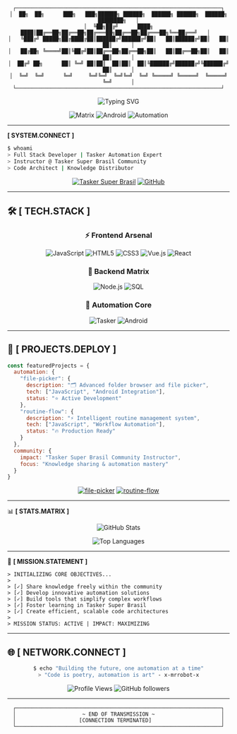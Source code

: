 <div align="center">

```ascii
┌─────────────────────────────────────────────────────────────────┐
│  ██╗  ██╗      ███╗   ███╗██████╗ ██████╗  ██████╗ ██████╗  ██████╗ ████████╗   │
│  ╚██╗██╔╝      ████╗ ████║██╔══██╗██╔══██╗██╔═══██╗██╔══██╗██╔═══██╗╚══██╔══╝   │  
│   ╚███╔╝ █████╗██╔████╔██║██████╔╝██████╔╝██║   ██║██████╔╝██║   ██║   ██║      │
│   ██╔██╗ ╚════╝██║╚██╔╝██║██╔══██╗██╔══██╗██║   ██║██╔══██╗██║   ██║   ██║      │
│  ██╔╝ ██╗      ██║ ╚═╝ ██║██║  ██║██║  ██║╚██████╔╝██████╔╝╚██████╔╝   ██║      │
│  ╚═╝  ╚═╝      ╚═╝     ╚═╝╚═╝  ╚═╝╚═╝  ╚═╝ ╚═════╝ ╚═════╝  ╚═════╝    ╚═╝      │
└─────────────────────────────────────────────────────────────────┘
```

<img src="https://readme-typing-svg.demolab.com?font=Fira+Code&weight=600&size=22&duration=3000&pause=1000&color=00F5A0&background=0D1117&center=true&vCenter=true&multiline=true&repeat=false&width=600&height=100&lines=%3E+Full+Stack+Developer;%3E+Tasker+Automation+Specialist;%3E+Knowledge+Sharing+Enthusiast" alt="Typing SVG" />

![Matrix](https://img.shields.io/badge/MATRIX-000000?style=for-the-badge&logo=matrix&logoColor=00FF00)
![Android](https://img.shields.io/badge/ANDROID-000000?style=for-the-badge&logo=android&logoColor=3DDC84)
![Automation](https://img.shields.io/badge/AUTOMATION-000000?style=for-the-badge&logo=robot&logoColor=FF6B6B)

</div>

---

**[ SYSTEM.CONNECT ]**

```bash
$ whoami
> Full Stack Developer | Tasker Automation Expert
> Instructor @ Tasker Super Brasil Community  
> Code Architect | Knowledge Distributor
```

<div align="center">

[![Tasker Super Brasil](https://img.shields.io/badge/🤖_TASKER_SUPER_BRASIL-INSTRUCTOR-00FF00?style=for-the-badge&logoColor=white)](https://github.com/x-mrrobot-x)
[![GitHub](https://img.shields.io/badge/GITHUB-x--mrrobot--x-000?style=for-the-badge&logo=github&logoColor=00FF00)](https://github.com/x-mrrobot-x)

</div>

---

## 🛠️ **[ TECH.STACK ]**

<div align="center">

### ⚡ **Frontend Arsenal**
![JavaScript](https://img.shields.io/badge/JavaScript-000000?style=flat-square&logo=javascript&logoColor=F7DF1E)
![HTML5](https://img.shields.io/badge/HTML5-000000?style=flat-square&logo=html5&logoColor=E34F26)
![CSS3](https://img.shields.io/badge/CSS3-000000?style=flat-square&logo=css3&logoColor=1572B6)
![Vue.js](https://img.shields.io/badge/Vue.js-000000?style=flat-square&logo=vue.js&logoColor=4FC08D)
![React](https://img.shields.io/badge/React-000000?style=flat-square&logo=react&logoColor=61DAFB)

### 🔧 **Backend Matrix**
![Node.js](https://img.shields.io/badge/Node.js-000000?style=flat-square&logo=node.js&logoColor=339933)
![SQL](https://img.shields.io/badge/SQL-000000?style=flat-square&logo=postgresql&logoColor=336791)

### 📱 **Automation Core**
![Tasker](https://img.shields.io/badge/Tasker-000000?style=flat-square&logo=android&logoColor=00FF00)
![Android](https://img.shields.io/badge/Android-000000?style=flat-square&logo=android&logoColor=3DDC84)

</div>

---

## 🚀 **[ PROJECTS.DEPLOY ]**

```javascript
const featuredProjects = {
  automation: {
    "file-picker": {
      description: "🗂️ Advanced folder browser and file picker",
      tech: ["JavaScript", "Android Integration"],
      status: "⭐ Active Development"
    },
    "routine-flow": {
      description: "⚡ Intelligent routine management system", 
      tech: ["JavaScript", "Workflow Automation"],
      status: "🔥 Production Ready"
    }
  },
  community: {
    impact: "Tasker Super Brasil Community Instructor",
    focus: "Knowledge sharing & automation mastery"
  }
}
```

<div align="center">

[![file-picker](https://github-readme-stats.vercel.app/api/pin/?username=x-mrrobot-x&repo=file-picker&theme=chartreuse-dark&bg_color=000000&title_color=00FF00&text_color=FFFFFF&icon_color=00FF00)](https://github.com/x-mrrobot-x/file-picker)
[![routine-flow](https://github-readme-stats.vercel.app/api/pin/?username=x-mrrobot-x&repo=routine-flow&theme=chartreuse-dark&bg_color=000000&title_color=00FF00&text_color=FFFFFF&icon_color=00FF00)](https://github.com/x-mrrobot-x/routine-flow)

</div>

---

📊 **[ STATS.MATRIX ]**

<div align="center">

![GitHub Stats](https://github-readme-stats.vercel.app/api?username=x-mrrobot-x&show_icons=true&theme=chartreuse-dark&bg_color=000000&title_color=00FF00&text_color=FFFFFF&icon_color=00FF00&border_color=00FF00)

![Top Languages](https://github-readme-stats.vercel.app/api/top-langs/?username=x-mrrobot-x&layout=compact&theme=chartreuse-dark&bg_color=000000&title_color=00FF00&text_color=FFFFFF&border_color=00FF00)

</div>

---

🎯 **[ MISSION.STATEMENT ]**

```terminal
> INITIALIZING CORE OBJECTIVES...
> 
> [✓] Share knowledge freely within the community
> [✓] Develop innovative automation solutions  
> [✓] Build tools that simplify complex workflows
> [✓] Foster learning in Tasker Super Brasil
> [✓] Create efficient, scalable code architectures
>
> MISSION STATUS: ACTIVE | IMPACT: MAXIMIZING
```

---

## 🌐 **[ NETWORK.CONNECT ]**

<div align="center">

```bash
$ echo "Building the future, one automation at a time"
> "Code is poetry, automation is art" - x-mrrobot-x
```

![Profile Views](https://komarev.com/ghpvc/?username=x-mrrobot-x&color=00FF00&style=flat-square&label=PROFILE+VIEWS)
![GitHub followers](https://img.shields.io/github/followers/x-mrrobot-x?color=00FF00&style=flat-square&label=FOLLOWERS)

</div>

---

<div align="center">

```ascii
┌─────────────────────────────────────────────────────────────────┐
│                     ~ END OF TRANSMISSION ~                     │
│                    [CONNECTION TERMINATED]                      │
└─────────────────────────────────────────────────────────────────┘
```

</div>
